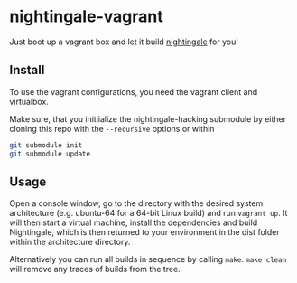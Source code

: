 # nightingale-vagrant
Just boot up a vagrant box and let it build [nightingale][] for you!

## Install

To use the vagrant configurations, you need the vagrant client and virtualbox.

Make sure, that you initiialize the nightingale-hacking submodule by either cloning this repo with the `--recursive` options or within
```sh
git submodule init
git submodule update
```

## Usage
Open a console window, go to the directory with the desired system architecture (e.g. ubuntu-64 for a 64-bit Linux build) and run `vagrant up`. It will then start a virtual machine, install the dependencies and build Nightingale, which is then returned to your environment in the dist folder within the architecture directory.

Alternatively you can run all builds in sequence by calling `make`. `make clean` will remove any traces of builds from the tree.

[nightingale]: https://github.com/nightingale-media-player/nightingale-hacking
